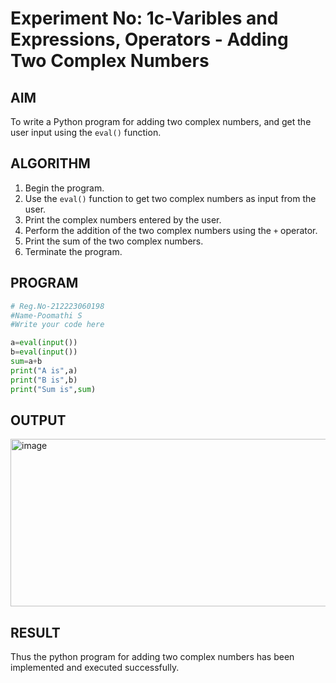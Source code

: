 # Experiment No: 1c-Varibles and Expressions, Operators - Adding Two Complex Numbers

## AIM
To write a Python program for adding two complex numbers, and get the user input using the `eval()` function.

## ALGORITHM
1. Begin the program.
2. Use the `eval()` function to get two complex numbers as input from the user.
3. Print the complex numbers entered by the user.
4. Perform the addition of the two complex numbers using the `+` operator.
5. Print the sum of the two complex numbers.
6. Terminate the program.

## PROGRAM
```python
# Reg.No-212223060198
#Name-Poomathi S
#Write your code here

a=eval(input())
b=eval(input())
sum=a+b
print("A is",a)
print("B is",b)
print("Sum is",sum)
```
## OUTPUT
<img width="905" height="268" alt="image" src="https://github.com/user-attachments/assets/68b9d61d-e1c4-4de3-ae8b-a4f59ee100ca" />

## RESULT
Thus the python program for  adding two complex numbers has been implemented and executed successfully.
